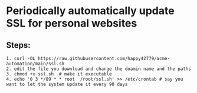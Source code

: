 # Periodically automatically update SSL for personal websites

## Steps:
```
1. curl -OL https://raw.githubusercontent.com/happy42779/acme-automation/main/ssl.sh
2. edit the file you download and change the doamin name and the paths
3. chmod +x ssl.sh  # make it executable
4. echo '0 3 */89 * * root  /root/ssl.sh' >> /etc/crontab # say you want to let the system update it every 90 days
```
